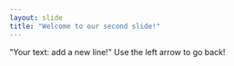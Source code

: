```yaml
---
layout: slide
title: "Welcome to our second slide!"
---
```

"Your text: add a new line!"
Use the left arrow to go back!
